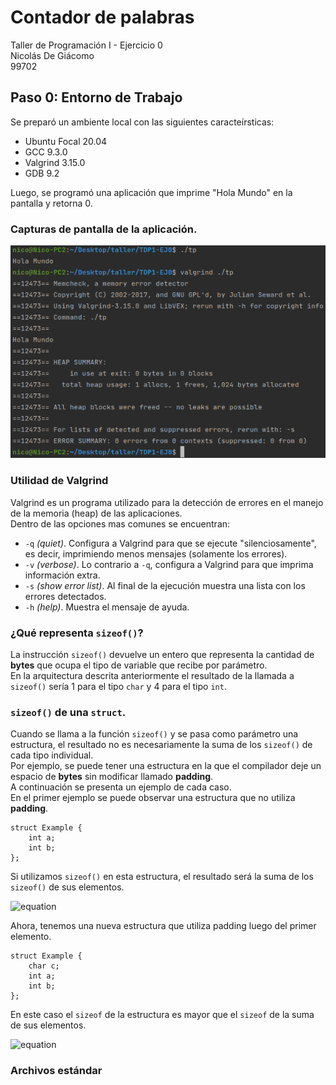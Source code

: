 # Contador de palabras
Taller de Programación I - Ejercicio 0\
Nicolás De Giácomo\
99702

## Paso 0: Entorno de Trabajo
Se preparó un ambiente local con las siguientes caracteírsticas:
- Ubuntu Focal 20.04
- GCC 9.3.0
- Valgrind 3.15.0
- GDB 9.2

Luego, se programó una aplicación que imprime "Hola Mundo" en la pantalla y retorna 0.

### Capturas de pantalla de la aplicación.
![img_1.png](images/img_1.png)

### Utilidad de Valgrind
Valgrind es un programa utilizado para la detección de errores en el manejo de la memoria (heap) de las aplicaciones.\
Dentro de las opciones mas comunes se encuentran:
- `-q` _(quiet)_. Configura a Valgrind para que se ejecute "silenciosamente", es decir, imprimiendo menos mensajes (solamente los errores).
- `-v` _(verbose)_. Lo contrario a `-q`, configura a Valgrind para que imprima información extra.
- `-s` _(show error list)_. Al final de la ejecución muestra una lista con los errores detectados.
- `-h` _(help)_. Muestra el mensaje de ayuda.

### ¿Qué representa `sizeof()`?
La instrucción `sizeof()` devuelve un entero que representa la cantidad de **bytes** que ocupa el tipo de variable que recibe por parámetro.\
En la arquitectura descrita anteriormente el resultado de la llamada a `sizeof()` sería 1 para el tipo `char` y 4 para el tipo `int`.

### `sizeof()` de una `struct`.
Cuando se llama a la función `sizeof()` y se pasa como parámetro una estructura, el resultado no es necesariamente la suma de los `sizeof()` de cada tipo individual.\
Por ejemplo, se puede tener una estructura en la que el compilador deje un espacio de **bytes** sin modificar llamado **padding**.\
A continuación se presenta un ejemplo de cada caso.\
En el primer ejemplo se puede observar una estructura que no utiliza **padding**.
```
struct Example {
    int a;
    int b;
};
```
Si utilizamos `sizeof()` en esta estructura, el resultado será la suma de los `sizeof()` de sus elementos.

![equation](http://www.sciweavers.org/upload/Tex2Img_1631382338/render.png)

Ahora, tenemos una nueva estructura que utiliza padding luego del primer elemento.
```
struct Example {
    char c;
    int a;
    int b;
};
```
En este caso el `sizeof` de la estructura es mayor que el `sizeof` de la suma de sus elementos.

![equation](http://www.sciweavers.org/upload/Tex2Img_1631382460/render.png)

### Archivos estándar

